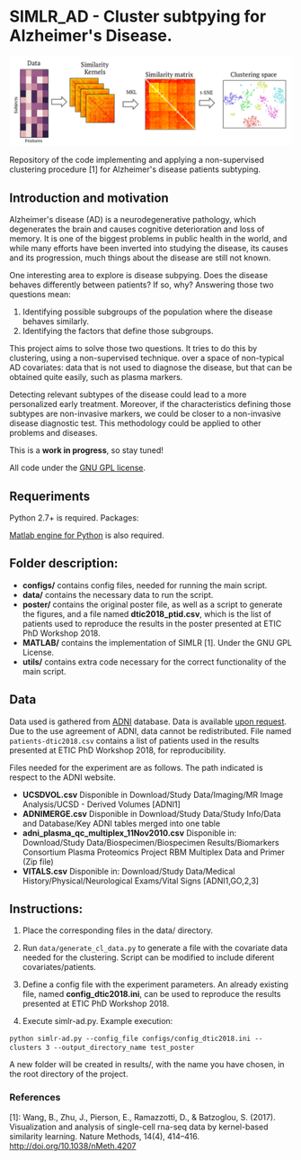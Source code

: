 # SIMLR_AD - Cluster subtpying for Alzheimer's Disease.

![Overview](poster/overview.png)

Repository of the code implementing and applying a non-supervised clustering procedure \[1\]
for Alzheimer's disease patients subtyping.

## Introduction and motivation

Alzheimer's disease (AD) is a neurodegenerative pathology, which degenerates the brain and causes cognitive deterioration and loss of memory. It is one of the biggest problems in public health in the world, and while many efforts have been inverted into studying the disease, its causes and its progression, much things about the disease are still not known.

One interesting area to explore is disease subpying. Does the disease behaves differently between patients? If so, why? Answering those two questions mean:
1. Identifying possible subgroups of the population where the disease behaves similarly.
2. Identifying the factors that define those subgroups.

This project aims to solve those two questions. It tries to do this by clustering, using a non-supervised technique. over a space of non-typical AD covariates: data that is not used to diagnose the disease, but that can be obtained quite easily, such as plasma markers.

Detecting relevant subtypes of the disease could lead to a more personalized early treatment. Moreover, if the characteristics defining those subtypes are non-invasive markers, we could be closer to a non-invasive disease diagnostic test. This methodology could be applied to other problems and diseases.

This is a **work in progress**, so stay tuned!

All code under the [GNU GPL license](LICENSE).

## Requeriments
Python 2.7+ is required.
Packages:

[Matlab engine for Python](https://es.mathworks.com/help/matlab/matlab-engine-for-python.html
) is also required.

## Folder description:
- **configs/** contains config files, needed for running the main script.
- **data/** contains the necessary data to run the script.
- **poster/** contains the original poster file, as well as a script to generate the figures, and a file named **dtic2018_ptid.csv**, which is the list of patients used to reproduce the results in the poster presented at ETIC PhD Workshop 2018.
- **MATLAB/** contains the implementation of SIMLR \[1\]. Under the GNU GPL License.
- **utils/** contains extra code necessary for the correct functionality of the main script.

## Data
Data used is gathered from [ADNI](http://adni.loni.usc.edu/) database. Data is available [upon request](http://adni.loni.usc.edu/data-samples/access-data/). Due to the use agreement of ADNI, data cannot be redistributed. File named ```patients-dtic2018.csv``` contains a list of patients used in the results presented
at ETIC PhD Workshop 2018, for reproducibility.

Files needed for the experiment are as follows. The path indicated is respect to the ADNI website.
- **UCSDVOL.csv** Disponible in Download/Study Data/Imaging/MR Image Analysis/UCSD - Derived Volumes [ADNI1]
- **ADNIMERGE.csv** Disponible in Download/Study Data/Study Info/Data and Database/Key ADNI tables merged into one table
- **adni_plasma_qc_multiplex_11Nov2010.csv** Disponible in: Download/Study Data/Biospecimen/Biospecimen Results/Biomarkers Consortium Plasma Proteomics Project RBM Multiplex Data and Primer (Zip file)
- **VITALS.csv** Disponible in: Download/Study Data/Medical History/Physical/Neurological Exams/Vital Signs [ADNI1,GO,2,3]

## Instructions:
1. Place the corresponding files in the data/ directory.

2. Run ```data/generate_cl_data.py``` to generate a file with the covariate data needed for the clustering. Script can be modified to include
   diferent covariates/patients.

3. Define a config file with the experiment parameters. An already existing file, named **config_dtic2018.ini**, can be used to reproduce the results presented at ETIC PhD Workshop 2018.

4. Execute simlr-ad.py. Example execution:
```
python simlr-ad.py --config_file configs/config_dtic2018.ini --clusters 3 --output_directory_name test_poster
```
A new folder will be created in results/, with the name you have chosen, in the root directory of the project.

### References
\[1\]: Wang, B., Zhu, J., Pierson, E., Ramazzotti, D., & Batzoglou, S. (2017). Visualization and analysis of single-cell rna-seq data by kernel-based similarity learning. Nature Methods, 14(4), 414–416. http://doi.org/10.1038/nMeth.4207
